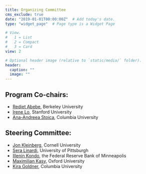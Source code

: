 ```yaml
---
title: Organizing Committee
cms_exclude: true
date: "2019-01-01T00:00:00Z"  # Add today's date.
type: "widget_page"  # Page type is a Widget Page

# View.
#   1 = List
#   2 = Compact
#   3 = Card
view: 2

# Optional header image (relative to `static/media/` folder).
header:
  caption: ""
  image: ""
---
```


## Program Co-chairs:

- [Rediet Abebe](https://www.cs.cornell.edu/~red/), Berkeley University
- [Irene Lo](https://sites.google.com/view/irene-lo), Stanford University
- [Ana-Andreea Stoica](http://www.columbia.edu/~as5001/), Columbia University

## Steering Committee:
- [Jon Kleinberg](https://www.cs.cornell.edu/home/kleinber/), Cornell University
- [Sera Linardi](http://www.linardi.gspia.pitt.edu/), University of Pittsburgh
- [Illenin Kondo](https://www.illenin.com/), the Federal Reserve Bank of Minneapolis
- [Maximilian Kasy](https://maxkasy.github.io/home/), Oxford University
- [Kira Goldner](https://www.kiragoldner.com/), Columbia University
